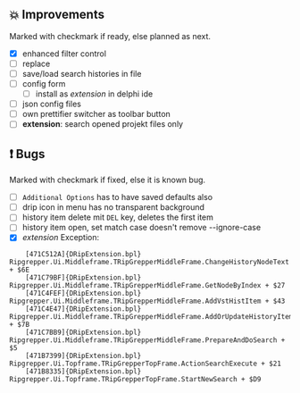 <!--

Version:     v3.5.0-beta
PrevVersion: v3.4.1-beta

Help Formatting:
https://docs.github.com/en/get-started/writing-on-github/getting-started-with-writing-and-formatting-on-github/basic-writing-and-formatting-syntax, 
https://github.com/ikatyang/emoji-cheat-sheet/blob/master/README.md)

### :mag: Search Dialog
# + new feature
# + new feature
 
### :warning: Bug Fixes
#* bug

# TODO
# - Change Readme.md 
# - Change Deploy-Description.md 
# - Change file and product version in every projects for ALL CONFIGURATION!
# - Commit and push all changes
# - Run deploy script by pushing Ctrl+Shift+T in VSCode
-->

## :boom: Improvements 
Marked with checkmark if ready, else planned as next.
- [x] enhanced filter control 
- [ ] replace 
- [ ] save/load search histories in file
- [ ] config form
  - [ ] install as _extension_ in delphi ide
- [ ] json config files
- [ ] own prettifier switcher as toolbar button
- [ ] __extension__: search opened projekt files only

## :exclamation: Bugs 
Marked with checkmark if fixed, else it is known bug.
- [ ] `Additional Options` has to have saved defaults also
- [ ] drip icon in menu has no transparent background
- [ ] history item delete mit `DEL` key, deletes the first item
- [ ] history item open, set match case doesn't remove --ignore-case
- [x] _extension_ Exception:
```
    [471C512A]{DRipExtension.bpl} Ripgrepper.Ui.Middleframe.TRipGrepperMiddleFrame.ChangeHistoryNodeText + $6E
    [471C79BF]{DRipExtension.bpl} Ripgrepper.Ui.Middleframe.TRipGrepperMiddleFrame.GetNodeByIndex + $27
    [471C4FEF]{DRipExtension.bpl} Ripgrepper.Ui.Middleframe.TRipGrepperMiddleFrame.AddVstHistItem + $43
    [471C4E47]{DRipExtension.bpl} Ripgrepper.Ui.Middleframe.TRipGrepperMiddleFrame.AddOrUpdateHistoryItem + $7B
    [471C7BB9]{DRipExtension.bpl} Ripgrepper.Ui.Middleframe.TRipGrepperMiddleFrame.PrepareAndDoSearch + $5
    [471B7399]{DRipExtension.bpl} Ripgrepper.Ui.Topframe.TRipGrepperTopFrame.ActionSearchExecute + $21
    [471B8335]{DRipExtension.bpl} Ripgrepper.Ui.Topframe.TRipGrepperTopFrame.StartNewSearch + $D9
```
